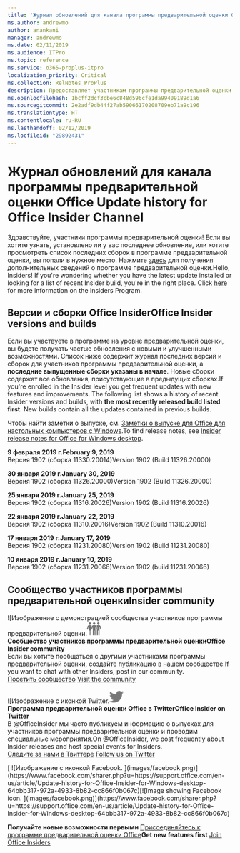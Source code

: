 ```yaml
---
title: 'Журнал обновлений для канала программы предварительной оценки Office '
ms.author: andrewmo
author: anankani
manager: andrewmo
ms.date: 02/11/2019
ms.audience: ITPro
ms.topic: reference
ms.service: o365-proplus-itpro
localization_priority: Critical
ms.collection: RelNotes_ProPlus
description: Предоставляет участникам программы предварительной оценки журнал обновлений для выпусков Monthly Channel для уровня «Предварительная оценка — ранний доступ» для настольных компьютеров с Windows.
ms.openlocfilehash: 1bcff2dcf3cbe6c848d596cfe1da99409189d1a6
ms.sourcegitcommit: 2e2adf9db44f27ab59066170208709eb71a9c196
ms.translationtype: HT
ms.contentlocale: ru-RU
ms.lasthandoff: 02/12/2019
ms.locfileid: "29892431"
---
```

# <a name="update-history-for-office-insider-channel"></a><span data-ttu-id="4eb07-103">Журнал обновлений для канала программы предварительной оценки Office </span><span class="sxs-lookup"><span data-stu-id="4eb07-103">Update history for Office Insider Channel</span></span>

<span data-ttu-id="4eb07-p101">Здравствуйте, участники программы предварительной оценки! Если вы хотите узнать, установлено ли у вас последнее обновление, или хотите просмотреть список последних сборок в программе предварительной оценки, вы попали в нужное место. Нажмите [здесь](https://insider.office.com/) для получения дополнительных сведений о программе предварительной оценки.</span><span class="sxs-lookup"><span data-stu-id="4eb07-p101">Hello, Insiders! If you're wondering whether you have the latest update installed or looking for a list of recent Insider build, you're in the right place. Click [here](https://insider.office.com/) for more information on the Insiders Program.</span></span>

## <a name="office-insider-versions-and-builds"></a><span data-ttu-id="4eb07-107">Версии и сборки Office Insider</span><span class="sxs-lookup"><span data-stu-id="4eb07-107">Office Insider versions and builds</span></span>

<span data-ttu-id="4eb07-p102">Если вы участвуете в программе на уровне предварительной оценки, вы будете получать частые обновления с новыми и улучшенными возможностями. Список ниже содержит журнал последних версий и сборок для участников программы предварительной оценки, а **последние выпущенные сборки указаны в начале**. Новые сборки содержат все обновления, присутствующие в предыдущих сборках.</span><span class="sxs-lookup"><span data-stu-id="4eb07-p102">If you're enrolled in the Insider level you get frequent updates with new features and improvements. The following list shows a history of recent Insider versions and builds, with **the most recently released build listed first**. New builds contain all the updates contained in previous builds.</span></span> 

<span data-ttu-id="4eb07-111">Чтобы найти заметки о выпуске, см. [Заметки о выпуске для Office для настольных компьютеров с Windows](https://support.office.com/ru-RU/article/insider-release-notes-for-office-for-windows-desktop-523b3d33-8f46-4c79-b427-fdcf40c0b433).</span><span class="sxs-lookup"><span data-stu-id="4eb07-111">To find release notes, see [Insider release notes for Office for Windows desktop](https://support.office.com/ru-RU/article/insider-release-notes-for-office-for-windows-desktop-523b3d33-8f46-4c79-b427-fdcf40c0b433).</span></span>

<span data-ttu-id="4eb07-112">**9 февраля 2019 г.**</span><span class="sxs-lookup"><span data-stu-id="4eb07-112">**February 9, 2019**</span></span><br/> <span data-ttu-id="4eb07-113">Версия 1902 (сборка 11330.20014)</span><span class="sxs-lookup"><span data-stu-id="4eb07-113">Version 1902 (Build 11326.20000)</span></span><br/> 

<span data-ttu-id="4eb07-114">**30 января 2019 г.**</span><span class="sxs-lookup"><span data-stu-id="4eb07-114">**January 30, 2019**</span></span><br/> <span data-ttu-id="4eb07-115">Версия 1902 (сборка 11326.20000)</span><span class="sxs-lookup"><span data-stu-id="4eb07-115">Version 1902 (Build 11326.20000)</span></span><br/> 

<span data-ttu-id="4eb07-116">**25 января 2019 г.**</span><span class="sxs-lookup"><span data-stu-id="4eb07-116">**January 25, 2019**</span></span><br/> <span data-ttu-id="4eb07-117">Версия 1902 (сборка 11316.20026)</span><span class="sxs-lookup"><span data-stu-id="4eb07-117">Version 1902 (Build 11316.20026)</span></span><br/> 

<span data-ttu-id="4eb07-118">**22 января 2019 г.**</span><span class="sxs-lookup"><span data-stu-id="4eb07-118">**January 22, 2019**</span></span><br/> <span data-ttu-id="4eb07-119">Версия 1902 (сборка 11310.20016)</span><span class="sxs-lookup"><span data-stu-id="4eb07-119">Version 1902 (Build 11310.20016)</span></span><br/> 

<span data-ttu-id="4eb07-120">**17 января 2019 г.**</span><span class="sxs-lookup"><span data-stu-id="4eb07-120">**January 17, 2019**</span></span><br/> <span data-ttu-id="4eb07-121">Версия 1902 (сборка 11231.20080)</span><span class="sxs-lookup"><span data-stu-id="4eb07-121">Version 1902 (Build 11231.20080)</span></span><br/>

<span data-ttu-id="4eb07-122">**10 января 2019 г.**</span><span class="sxs-lookup"><span data-stu-id="4eb07-122">**January 10, 2019**</span></span><br/> <span data-ttu-id="4eb07-123">Версия 1902 (сборка 11231.20066)</span><span class="sxs-lookup"><span data-stu-id="4eb07-123">Version 1902 (build 11231.20066)</span></span><br/> 


## <a name="insider-community"></a><span data-ttu-id="4eb07-124">Сообщество участников программы предварительной оценки</span><span class="sxs-lookup"><span data-stu-id="4eb07-124">Insider community</span></span>

<span data-ttu-id="4eb07-125">![Изображение с демонстрацией сообщества участников программы предварительной оценки.</span><span class="sxs-lookup"><span data-stu-id="4eb07-125">![Image showing insider community.</span></span> ](images/insidercommunity.png) <br/>
<span data-ttu-id="4eb07-126">**Сообщество участников программы предварительной оценки**</span><span class="sxs-lookup"><span data-stu-id="4eb07-126">**Office Insider community**</span></span><br/> <span data-ttu-id="4eb07-127">Если вы хотите пообщаться с другими участниками программы предварительной оценки, создайте публикацию в нашем сообществе.</span><span class="sxs-lookup"><span data-stu-id="4eb07-127">If you want to chat with other Insiders, post in our community.</span></span><br/><span data-ttu-id="4eb07-128"> 
[Посетить сообщество](https://go.microsoft.com/fwlink/?linkid=843493)</span><span class="sxs-lookup"><span data-stu-id="4eb07-128"> 
[Visit the community](https://go.microsoft.com/fwlink/?linkid=843493)</span></span><br/> 

<span data-ttu-id="4eb07-129">![Изображение с иконкой Twitter.</span><span class="sxs-lookup"><span data-stu-id="4eb07-129">![Image showing twitter icon.</span></span> ](images/twitter.png)<br/>
<span data-ttu-id="4eb07-130">**Программа предварительной оценки Office в Twitter**</span><span class="sxs-lookup"><span data-stu-id="4eb07-130">**Office Insider on Twitter**</span></span><br/> <span data-ttu-id="4eb07-131">В @OfficeInsider мы часто публикуем информацию о выпусках для участников программы предварительной оценки и проводим специальные мероприятия.</span><span class="sxs-lookup"><span data-stu-id="4eb07-131">On @OfficeInsider, we post frequently about Insider releases and host special events for Insiders.</span></span><br/><span data-ttu-id="4eb07-132"> 
[Следите за нами в Твиттере](https://go.microsoft.com/fwlink/?linkid=717717)</span><span class="sxs-lookup"><span data-stu-id="4eb07-132"> 
[Follow us on Twitter](https://go.microsoft.com/fwlink/?linkid=717717)</span></span><br/> 

<span data-ttu-id="4eb07-133">
  [
  ![Изображение с иконкой Facebook. ](images/facebook.png)](https://www.facebook.com/sharer.php?u=https://support.office.com/en-us/article/Update-history-for-Office-Insider-for-Windows-desktop-64bbb317-972a-4933-8b82-cc866f0b067c)</span><span class="sxs-lookup"><span data-stu-id="4eb07-133">[![Image showing Facebook icon. ](images/facebook.png)](https://www.facebook.com/sharer.php?u=https://support.office.com/en-us/article/Update-history-for-Office-Insider-for-Windows-desktop-64bbb317-972a-4933-8b82-cc866f0b067c)</span></span>


<span data-ttu-id="4eb07-134">**Получайте новые возможности первыми**
[Присоединяйтесь к программе предварительной оценки Office](https://insider.office.com/)</span><span class="sxs-lookup"><span data-stu-id="4eb07-134">**Get new features first**
[Join Office Insiders](https://insider.office.com/)</span></span>